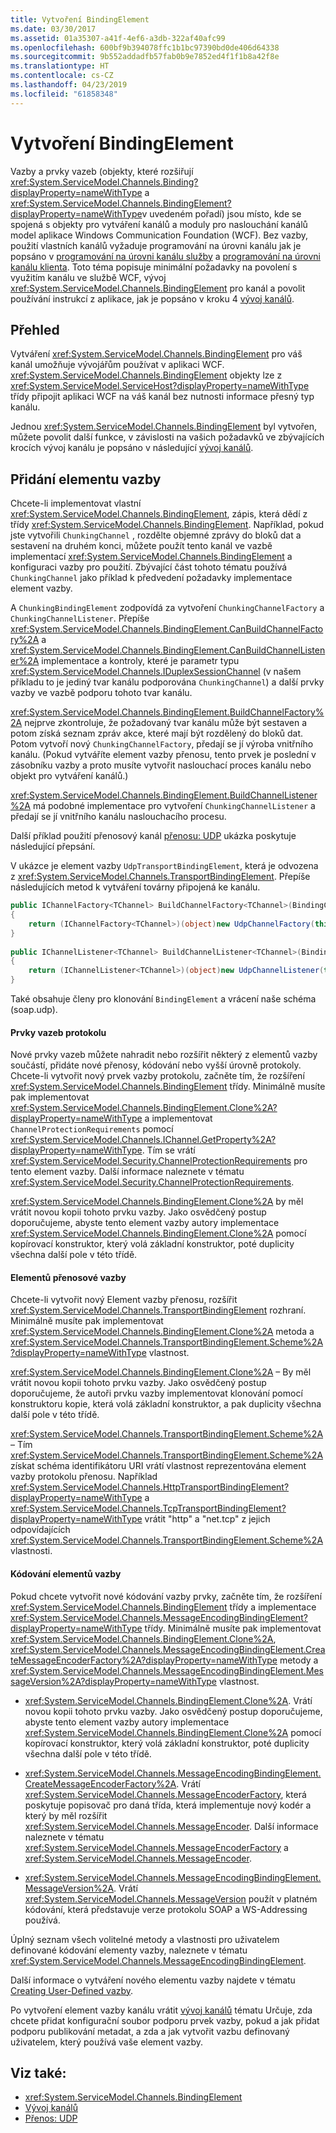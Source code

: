 ```yaml
---
title: Vytvoření BindingElement
ms.date: 03/30/2017
ms.assetid: 01a35307-a41f-4ef6-a3db-322af40afc99
ms.openlocfilehash: 600bf9b394078ffc1b1bc97390bd0de406d64338
ms.sourcegitcommit: 9b552addadfb57fab0b9e7852ed4f1f1b8a42f8e
ms.translationtype: HT
ms.contentlocale: cs-CZ
ms.lasthandoff: 04/23/2019
ms.locfileid: "61858348"
---
```

# <a name="creating-a-bindingelement"></a>Vytvoření BindingElement
Vazby a prvky vazeb (objekty, které rozšiřují <xref:System.ServiceModel.Channels.Binding?displayProperty=nameWithType> a <xref:System.ServiceModel.Channels.BindingElement?displayProperty=nameWithType>v uvedeném pořadí) jsou místo, kde se spojená s objekty pro vytváření kanálů a moduly pro naslouchání kanálů model aplikace Windows Communication Foundation (WCF). Bez vazby, použití vlastních kanálů vyžaduje programování na úrovni kanálu jak je popsáno v [programování na úrovni kanálu služby](../../../../docs/framework/wcf/extending/service-channel-level-programming.md) a [programování na úrovni kanálu klienta](../../../../docs/framework/wcf/extending/client-channel-level-programming.md). Toto téma popisuje minimální požadavky na povolení s využitím kanálu ve službě WCF, vývoj <xref:System.ServiceModel.Channels.BindingElement> pro kanál a povolit používání instrukcí z aplikace, jak je popsáno v kroku 4 [vývoj kanálů](../../../../docs/framework/wcf/extending/developing-channels.md).  
  
## <a name="overview"></a>Přehled  
 Vytváření <xref:System.ServiceModel.Channels.BindingElement> pro váš kanál umožňuje vývojářům používat v aplikaci WCF. <xref:System.ServiceModel.Channels.BindingElement> objekty lze z <xref:System.ServiceModel.ServiceHost?displayProperty=nameWithType> třídy připojit aplikaci WCF na váš kanál bez nutnosti informace přesný typ kanálu.  
  
 Jednou <xref:System.ServiceModel.Channels.BindingElement> byl vytvořen, můžete povolit další funkce, v závislosti na vašich požadavků ve zbývajících krocích vývoj kanálu je popsáno v následující [vývoj kanálů](../../../../docs/framework/wcf/extending/developing-channels.md).  
  
## <a name="adding-a-binding-element"></a>Přidání elementu vazby  
 Chcete-li implementovat vlastní <xref:System.ServiceModel.Channels.BindingElement>, zápis, která dědí z třídy <xref:System.ServiceModel.Channels.BindingElement>. Například, pokud jste vytvořili `ChunkingChannel` , rozdělte objemné zprávy do bloků dat a sestavení na druhém konci, můžete použít tento kanál ve vazbě implementací <xref:System.ServiceModel.Channels.BindingElement> a konfiguraci vazby pro použití. Zbývající část tohoto tématu používá `ChunkingChannel` jako příklad k předvedení požadavky implementace element vazby.  
  
 A `ChunkingBindingElement` zodpovídá za vytvoření `ChunkingChannelFactory` a `ChunkingChannelListener`. Přepíše <xref:System.ServiceModel.Channels.BindingElement.CanBuildChannelFactory%2A> a <xref:System.ServiceModel.Channels.BindingElement.CanBuildChannelListener%2A> implementace a kontroly, které je parametr typu <xref:System.ServiceModel.Channels.IDuplexSessionChannel> (v našem příkladu to je jediný tvar kanálu podporována `ChunkingChannel`) a další prvky vazby ve vazbě podporu tohoto tvar kanálu.  
  
 <xref:System.ServiceModel.Channels.BindingElement.BuildChannelFactory%2A> nejprve zkontroluje, že požadovaný tvar kanálu může být sestaven a potom získá seznam zpráv akce, které mají být rozdělený do bloků dat. Potom vytvoří nový `ChunkingChannelFactory`, předají se jí výroba vnitřního kanálu. (Pokud vytváříte element vazby přenosu, tento prvek je poslední v zásobníku vazby a proto musíte vytvořit naslouchací proces kanálu nebo objekt pro vytváření kanálů.)  
  
 <xref:System.ServiceModel.Channels.BindingElement.BuildChannelListener%2A> má podobné implementace pro vytvoření `ChunkingChannelListener` a předají se jí vnitřního kanálu naslouchacího procesu.  
  
 Další příklad použití přenosový kanál [přenosu: UDP](../../../../docs/framework/wcf/samples/transport-udp.md) ukázka poskytuje následující přepsání.  
  
 V ukázce je element vazby `UdpTransportBindingElement`, která je odvozena z <xref:System.ServiceModel.Channels.TransportBindingElement>. Přepíše následujících metod k vytváření továrny připojená ke kanálu.  
  
```csharp  
public IChannelFactory<TChannel> BuildChannelFactory<TChannel>(BindingContext context)  
{  
    return (IChannelFactory<TChannel>)(object)new UdpChannelFactory(this, context);  
}  
  
public IChannelListener<TChannel> BuildChannelListener<TChannel>(BindingContext context)  
{  
    return (IChannelListener<TChannel>)(object)new UdpChannelListener(this, context);  
}  
```  
  
 Také obsahuje členy pro klonování `BindingElement` a vrácení naše schéma (soap.udp).  
  
#### <a name="protocol-binding-elements"></a>Prvky vazeb protokolu  
 Nové prvky vazeb můžete nahradit nebo rozšířit některý z elementů vazby součástí, přidáte nové přenosy, kódování nebo vyšší úrovně protokoly. Chcete-li vytvořit nový prvek vazby protokolu, začněte tím, že rozšíření <xref:System.ServiceModel.Channels.BindingElement> třídy. Minimálně musíte pak implementovat <xref:System.ServiceModel.Channels.BindingElement.Clone%2A?displayProperty=nameWithType> a implementovat `ChannelProtectionRequirements` pomocí <xref:System.ServiceModel.Channels.IChannel.GetProperty%2A?displayProperty=nameWithType>. Tím se vrátí <xref:System.ServiceModel.Security.ChannelProtectionRequirements> pro tento element vazby.  Další informace naleznete v tématu <xref:System.ServiceModel.Security.ChannelProtectionRequirements>.  
  
 <xref:System.ServiceModel.Channels.BindingElement.Clone%2A> by měl vrátit novou kopii tohoto prvku vazby. Jako osvědčený postup doporučujeme, abyste tento element vazby autory implementace <xref:System.ServiceModel.Channels.BindingElement.Clone%2A> pomocí kopírovací konstruktor, který volá základní konstruktor, poté duplicity všechna další pole v této třídě.  
  
#### <a name="transport-binding-elements"></a>Elementů přenosové vazby  
 Chcete-li vytvořit nový Element vazby přenosu, rozšířit <xref:System.ServiceModel.Channels.TransportBindingElement> rozhraní. Minimálně musíte pak implementovat <xref:System.ServiceModel.Channels.BindingElement.Clone%2A> metoda a <xref:System.ServiceModel.Channels.TransportBindingElement.Scheme%2A?displayProperty=nameWithType> vlastnost.  
  
 <xref:System.ServiceModel.Channels.BindingElement.Clone%2A> – By měl vrátit novou kopii tohoto prvku vazby.  Jako osvědčený postup doporučujeme, že autoři prvku vazby implementovat klonování pomocí konstruktoru kopie, která volá základní konstruktor, a pak duplicity všechna další pole v této třídě.  
  
 <xref:System.ServiceModel.Channels.TransportBindingElement.Scheme%2A> – Tím <xref:System.ServiceModel.Channels.TransportBindingElement.Scheme%2A> získat schéma identifikátoru URI vrátí vlastnost reprezentována element vazby protokolu přenosu. Například <xref:System.ServiceModel.Channels.HttpTransportBindingElement?displayProperty=nameWithType> a <xref:System.ServiceModel.Channels.TcpTransportBindingElement?displayProperty=nameWithType> vrátit "http" a "net.tcp" z jejich odpovídajících <xref:System.ServiceModel.Channels.TransportBindingElement.Scheme%2A> vlastnosti.  
  
#### <a name="encoding-binding-elements"></a>Kódování elementů vazby  
 Pokud chcete vytvořit nové kódování vazby prvky, začněte tím, že rozšíření <xref:System.ServiceModel.Channels.BindingElement> třídy a implementace <xref:System.ServiceModel.Channels.MessageEncodingBindingElement?displayProperty=nameWithType> třídy. Minimálně musíte pak implementovat <xref:System.ServiceModel.Channels.BindingElement.Clone%2A>, <xref:System.ServiceModel.Channels.MessageEncodingBindingElement.CreateMessageEncoderFactory%2A?displayProperty=nameWithType> metody a <xref:System.ServiceModel.Channels.MessageEncodingBindingElement.MessageVersion%2A?displayProperty=nameWithType> vlastnost.  
  
- <xref:System.ServiceModel.Channels.BindingElement.Clone%2A>. Vrátí novou kopii tohoto prvku vazby. Jako osvědčený postup doporučujeme, abyste tento element vazby autory implementace <xref:System.ServiceModel.Channels.BindingElement.Clone%2A> pomocí kopírovací konstruktor, který volá základní konstruktor, poté duplicity všechna další pole v této třídě.  
  
- <xref:System.ServiceModel.Channels.MessageEncodingBindingElement.CreateMessageEncoderFactory%2A>. Vrátí <xref:System.ServiceModel.Channels.MessageEncoderFactory>, která poskytuje popisovač pro daná třída, která implementuje nový kodér a který by měl rozšířit <xref:System.ServiceModel.Channels.MessageEncoder>. Další informace naleznete v tématu <xref:System.ServiceModel.Channels.MessageEncoderFactory> a <xref:System.ServiceModel.Channels.MessageEncoder>.  
  
- <xref:System.ServiceModel.Channels.MessageEncodingBindingElement.MessageVersion%2A>. Vrátí <xref:System.ServiceModel.Channels.MessageVersion> použít v platném kódování, která představuje verze protokolu SOAP a WS-Addressing používá.  
  
 Úplný seznam všech volitelné metody a vlastnosti pro uživatelem definované kódování elementy vazby, naleznete v tématu <xref:System.ServiceModel.Channels.MessageEncodingBindingElement>.  
  
 Další informace o vytváření nového elementu vazby najdete v tématu [Creating User-Defined vazby](../../../../docs/framework/wcf/extending/creating-user-defined-bindings.md).  
  
 Po vytvoření element vazby kanálu vrátit [vývoj kanálů](../../../../docs/framework/wcf/extending/developing-channels.md) tématu Určuje, zda chcete přidat konfigurační soubor podporu prvek vazby, pokud a jak přidat podporu publikování metadat, a zda a jak vytvořit vazbu definovaný uživatelem, který používá vaše element vazby.  
  
## <a name="see-also"></a>Viz také:

- <xref:System.ServiceModel.Channels.BindingElement>
- [Vývoj kanálů](../../../../docs/framework/wcf/extending/developing-channels.md)
- [Přenos: UDP](../../../../docs/framework/wcf/samples/transport-udp.md)
